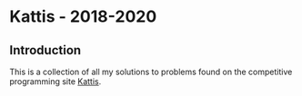 # Kattis - 2018-2020

## Introduction
This is a collection of all my solutions to problems found on the competitive programming site [Kattis](https://open.kattis.com/).